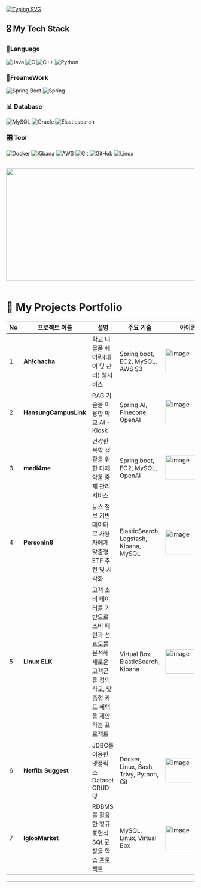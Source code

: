 

<!-- 깃허브 stats 나타내는 거 C+ 이라 냅둠 오르면 다시 공개 -->
<!-- ![Anurag's GitHub stats](https://github-readme-stats.vercel.app/api?username=wns5120&show_icons=true&theme=dracula) -->
[![Typing SVG](https://readme-typing-svg.demolab.com?font=Kanit&weight=500&size=40&pause=1000&color=3BF7A3&background=FFCFCF00&center=true&vCenter=true&width=1200&height=140&lines=Hi+Welcome+to+HoJun's+GitHub)](https://git.io/typing-svg)

<!-- 언어 비율 나타내는 거 너무 자바밖에 없어서 쪼금 그럼 -->
<!-- ![Top Langs](https://github-readme-stats.vercel.app/api/top-langs/?username=wns5120&layout=compact) -->

<!--
[![Hits](https://hits.seeyoufarm.com/api/count/incr/badge.svg?url=https%3A%2F%2Fgithub.com%2Fwns5120&count_bg=%23000000&title_bg=%23756D6D&icon=spring.svg&icon_color=%2300FF30&title=Hits&edge_flat=false)](https://hits.seeyoufarm.com)

+조회수 10 감사합니다..

+조회수 30 감사합니다 팔로우 신청 받아요!

+조회수 50 이게 뭐라고 조회수가... 감사합니다! 여러분

+조회수 100 제 인생에서 가장 많이 받아봤어요!!! 다 여러분들 덕분이에요 다들 오류없는 개발 생활 되세요!! 
<br><br><br>
!-->

## 🎖 My Tech Stack 

### 💬Language
![Java](https://img.shields.io/badge/java-007396?style=for-the-badge&logo=OpenJDK&logoColor=white)  ![C](https://img.shields.io/badge/C-A8B9CC?style=for-the-badge&logo=c&logoColor=white)  ![C++](https://img.shields.io/badge/C++-00599C?style=for-the-badge&logo=cplusplus&logoColor=white)  ![Python](https://img.shields.io/badge/python-3776AB?style=for-the-badge&logo=python&logoColor=white)  

### 🧱FreameWork
![Spring Boot](https://img.shields.io/badge/Spring%20Boot-6DB33F?style=for-the-badge&logo=springboot&logoColor=white)  ![Spring](https://img.shields.io/badge/spring-6DB33F?style=for-the-badge&logo=spring&logoColor=white)  

### 📊 Database
![MySQL](https://img.shields.io/badge/MySQL-4479A1?style=for-the-badge&logo=mysql&logoColor=white)  ![Oracle](https://img.shields.io/badge/Oracle-F80000?style=for-the-badge&logo=oracle&logoColor=white)  ![Elasticsearch](https://img.shields.io/badge/Elasticsearch-005571?style=for-the-badge&logo=elasticsearch&logoColor=white)  

### 🎛 Tool 
![Docker](https://img.shields.io/badge/Docker-2496ED?style=for-the-badge&logo=docker&logoColor=white)
![Kibana](https://img.shields.io/badge/Kibana-E8478B?style=for-the-badge&logo=kibana&logoColor=white)  ![AWS](https://img.shields.io/badge/aws-232F3E?style=for-the-badge&logo=amazonwebservices&logoColor=white)  ![Git](https://img.shields.io/badge/Git-F05032?style=for-the-badge&logo=git&logoColor=white)  ![GitHub](https://img.shields.io/badge/GitHub-181717?style=for-the-badge&logo=github&logoColor=white)  ![Linux](https://img.shields.io/badge/Linux-FCC624?style=for-the-badge&logo=linux&logoColor=black)  

<br>

<a href="https://github.com/devxb/gitanimals">
<img
  src="https://render.gitanimals.org/farms/wns5120"
  width="600"
  height="300"
/>
</a>


---

# 📒 My Projects Portfolio

| No | 프로젝트 이름 | 설명 | 주요 기술 | 아이콘 | 링크 |
|----|---------------|------|-----------|----------|------|
| 1 | **Ah!chacha** | 학교 내 물품 쉐어링(대여 및 관리) 웹서비스 | Spring boot, EC2, MySQL, AWS S3 | <img src=https://github.com/user-attachments/assets/441d9ab0-28c9-4820-878b-5bbcf5feeabe alt="image" width="120" height="65"> | [GitHub](https://github.com/Ahchacha-CapstoneDesign/BackEnd) |
| 2 | **HansungCampusLink** | RAG 기술을 이용한 학교 AI - Kiosk | Spring AI, Pinecone, OpenAI | <img src="https://github.com/user-attachments/assets/06ab5ebd-0840-4b4c-9f22-fbe2d321dd89" alt="image" width="120" height="65"> | [GitHub](https://github.com/HansungCampusLink/HansungRag) |
| 3 | **medi4me** | 건강한 복약 생활을 위한 다제약물 중재 관리 서비스 | Spring boot, EC2, MySQL, OpenAI | <img src="https://github.com/user-attachments/assets/78f9ff19-1ef2-41a7-b3da-44f133b038e7" alt="image" width="120" height="65"> | [GitHub 링크](https://github.com/wns5120/backend_medi) |
| 4 | **PersonIn8** | 뉴스 정보 기반 데이터로 사용자에게 맞춤형 ETF 추천 및 시각화 | ElasticSearch, Logstash, Kibana, MySQL | <img src="https://github.com/user-attachments/assets/8f8ccbf6-3486-492b-82b3-c9e6dfee4875" alt="image" width="120" height="65"> | [GitHub 링크](https://github.com/PersonIn8/PersonIn8) | 
| 5 | **Linux ELK** | 고객 소비 데이터를 기반으로 소비 패턴과 선호도를 분석해 새로운 고객군을 정의하고, 맞춤형 카드 혜택을 제안하는 프로젝트 | Virtual Box, ElasticSearch, Kibana | <img src="https://github.com/user-attachments/assets/1d0ba6f5-714b-4652-9695-3bf67a000cbb" alt="image" width="120" height="65"> | [GitHub 링크](https://github.com/PersonIn8/LinuxELK) |
| 6 | **Netflix Suggest** | JDBC를 이용한 넷플릭스 Dataset CRUD 및   | Docker, Linux, Bash, Trivy, Python, Git | <img src="https://github.com/user-attachments/assets/3647ecc1-a878-414b-96ce-052b84e890d0" alt="image" width="120" height="65"> | [GitHub 링크](https://github.com/NetflixSuggest/NS_BE) |
| 7 | **IglooMarket** | RDBMS를 활용한 정규표현식 SQL문장을 학습 프로젝트 | MySQL, Linux, Virtual Box | <img src="https://github.com/user-attachments/assets/4b5043af-d220-4b59-8beb-41c656e0cfd6" alt="image" width="120" height="65"> | [GitHub 링크](https://github.com/IglooMarket/IglooMarket) |



--- 

<!--

<br>

## 🎖️ 아키텍처 & 시스템 설계
### 📈 모니터링 & 성능 최적화

| No | 프로젝트 이름                    | 설명                                       | 기술 스택                            | 링크                                       |
|----|---------------------------------|------------------------------------------|--------------------------------------|--------------------------------------------|
| 1  | **ELK 기반 실시간 모니터링**        | EDA 아키텍처 기반 실시간 시스템 모니터링    | ELK Stack, Stress                   | [GitHub 링크](https://github.com/RyuChaeHyun/Average-Load-in-Linux) |
| 2  | **EFK 기반 로그 모니터링**          | 쿠버네티스 환경에서 ArgoCD와 EFK 스택을 활용한 자동화 로그 수집 및 분석 | EFK Stack, ArgoCD, K8s              | [GitHub 링크](https://github.com/yourusername/EFK_ArgoCD_Log_Monitoring)    |
| 3  | **대규모 트래픽 테스트**            | JMeter & Grafana 기반 시스템 성능 분석      | JMeter, Grafana, AWS                | [GitHub 링크](https://github.com/RyuChaeHyun/JMeterStressTest)      |
| 4  | **대규모 데이터 파이프라인 구축**    | ElasticSearch 기반 데이터 시각화           | MySQL, ELK Stack                    | [GitHub 링크](https://github.com/RyuChaeHyun/Woori_MySQL_ELK_mini_project) |

<br>

### 🔒 보안 & 자동화

| No | 프로젝트 이름                       | 설명                                       | 기술 스택                           | 링크                                        |
|----|----------------------------------|------------------------------------------|------------------------------------|---------------------------------------------|
| 1  | **보안 취약점 자동 감지**             | Trivy 기반 GitHub 코드 스캐닝 & Slack 알림           | Docker, Spring Boot, Trivy        | [GitHub 링크](https://github.com/RyuChaeHyun/Secret_Information_Detection_System) |
| 2  | **VPN Tunneling**               | IpSec 기반 보안 네트워크 구축             | VPN, IpSec                        | [GitHub 링크](https://github.com/WooLockVLock/VPNTunneling)                      |
| 3  | **시스템 자동화**                | MySQL 백업/복구 & PC 관리 자동화         | Docker, Crontab                   | [GitHub 링크](https://github.com/RyuChaeHyun/Linux_crontab)                     |
| 4  | **소프트웨어 코칭 플랫폼**          | Keycloak을 활용한 MSA 기반 유저 인증 서비스 구축 | Keycloak, Spring Cloud             | [GitHub 링크](https://github.com/yourusername/Software_Coaching_Platform)       |

<br>

### 🖥️ 서버 & 애플리케이션

| No | 프로젝트 이름                   | 설명                                         | 기술 스택                          | 링크                                      |
|----|------------------------------|--------------------------------------------|------------------------------------|-------------------------------------------|
| 1  | **스마트 부동산 플랫폼**          | 블록체인 기반 부동산 거래 및 실시간 채팅 솔루션 구축  | 스마트 컨트랙트, Solidity, Kafka, WebSocket | [GitHub 링크](https://github.com/yourusername/Real_Estate_Platform)             |
| 2  | **실시간 채팅 서버**             | 웹소켓 기반 채팅 & 도커 최적화               | Spring WebSocket, Docker, 멀티 스테이지 빌드          | [GitHub 링크](https://github.com/RyuChaeHyun/Docker_Image_Optimization)         |
| 3  | **커뮤니티 플랫폼**              | FISA 학생 대상 서비스 플랫폼                  | Spring Boot, React, AWS           | [GitHub 링크](https://github.com/yuwankang/FISA-Land)                           |
| 4  | **JPA 학습 프로젝트**           | 영속성 컨텍스트 실습 환경 구축               | JPA, Java 17                      | [GitHub 링크](https://github.com/Fisa3/OJT_Project)                             |



<br>

> 💡 Full Cycle 개발자를 지향하며 시스템 설계부터 운영까지 전반적인 기술 스택을 다루고 있습니다.

*이 포트폴리오는 지속적으로 업데이트됩니다.*
